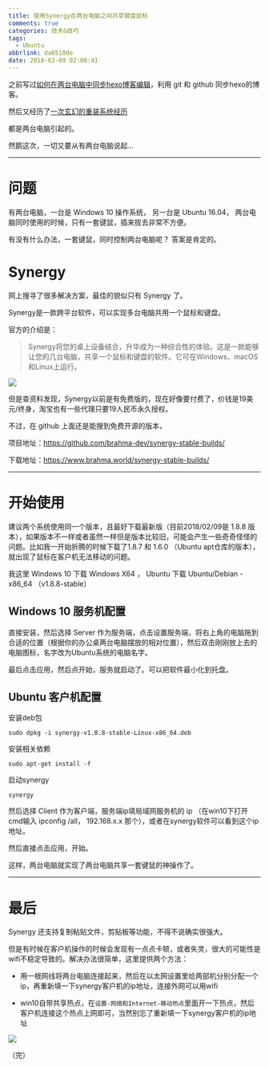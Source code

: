 ```yaml
---
title: 使用Synergy在两台电脑之间共享键盘鼠标
comments: true
categories: 技术&技巧
tags:
  - Ubuntu
abbrlink: da6510de
date: 2018-02-09 02:00:41
---
```


之前写过[如何在两台电脑中同步hexo博客编辑](https://jerrysheh.github.io/post/63b47f65.html)，利用 git 和 github 同步hexo的博客。

然后又经历了[一次玄幻的重装系统经历](https://jerrysheh.github.io/post/e84807f.html)

都是两台电脑引起的。

然鹅这次，一切又要从有两台电脑说起...

---

<!-- more -->

# 问题

有两台电脑，一台是 Windows 10 操作系统， 另一台是 Ubuntu 16.04， 两台电脑同时使用的时候，只有一套键鼠，插来拔去非常不方便。

有没有什么办法，一套键鼠，同时控制两台电脑呢？ 答案是肯定的。

# Synergy

网上搜寻了很多解决方案，最佳的貌似只有 Synergy 了。

Synergy是一款跨平台软件，可以实现多台电脑共用一个鼠标和键盘。

官方的介绍是：

> Synergy将您的桌上设备结合，升华成为一种综合性的体验。这是一款能够让您的几台电脑，共享一个鼠标和键盘的软件。它可在Windows、macOS和Linux上运行。

![](https://symless.com/img/synergy/homepage-explainer-graphic.png)


但是查资料发现，Synergy以前是有免费版的，现在好像要付费了，价钱是19美元/终身，淘宝也有一些代理只要19人民币永久授权。

不过，在 github 上面还是能搜到免费开源的版本，

项目地址：https://github.com/brahma-dev/synergy-stable-builds/

下载地址：https://www.brahma.world/synergy-stable-builds/

---

# 开始使用

建议两个系统使用同一个版本，且最好下载最新版（目前2018/02/09是 1.8.8 版本），如果版本不一样或者虽然一样但是版本比较旧，可能会产生一些奇奇怪怪的问题。比如我一开始折腾的时候下载了1.8.7 和 1.6.0 （Ubuntu apt仓库的版本），就出现了鼠标在客户机无法移动的问题。

我这里 Windows 10 下载 Windows X64 ， Ubuntu 下载 Ubuntu/Debian - x86_64 （v1.8.8-stable）

## Windows 10 服务机配置

直接安装，然后选择 Server 作为服务端，点击设置服务端，将右上角的电脑拖到合适的位置（根据你的办公桌两台电脑摆放的相对位置），然后双击刚刚放上去的电脑图标，名字改为Ubuntu系统的电脑名字。

最后点击应用，然后点开始，服务就启动了。可以把软件最小化到托盘。

## Ubuntu 客户机配置

安装deb包
```
sudo dpkg -i synergy-v1.8.8-stable-Linux-x86_64.deb
```
安装相关依赖
```
sudo apt-get install -f
```
启动synergy
```
synergy
```

然后选择 Client 作为客户端，服务端ip填局域网服务机的 ip （在win10下打开cmd输入 ipconfig /all， 192.168.x.x 那个），或者在synergy软件可以看到这个ip地址。

然后直接点击应用，开始。

这样，两台电脑就实现了两台电脑共享一套键鼠的神操作了。

---

# 最后

Synergy 还支持复制粘贴文件，剪贴板等功能，不得不说确实很强大。

但是有时候在客户机操作的时候会发现有一点点卡顿，或者失灵，很大的可能性是wifi不稳定导致的。解决办法很简单，这里提供两个方法：

* 用一根网线将两台电脑连接起来，然后在以太网设置里给两部机分别分配一个ip，再重新填一下synergy客户机的ip地址，连接外网可以用wifi

* win10自带共享热点，在`设置-网络和Internet-移动热点`里面开一下热点，然后客户机连接这个热点上网即可，当然别忘了重新填一下synergy客户机的ip地址

![](../../../../images/win10_net_share.png)


（完）
